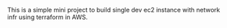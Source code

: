 This is a simple mini project to build single dev ec2 instance with network infr using terraform in AWS.
